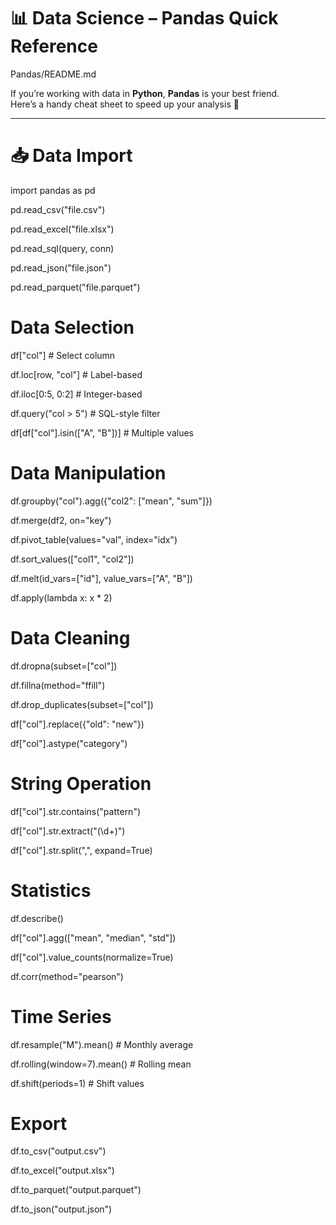 # 📊 Data Science – Pandas Quick Reference

 Pandas/README.md

If you’re working with data in **Python**, **Pandas** is your best friend.  
Here’s a handy cheat sheet to speed up your analysis 🚀  

---

# 📥 Data Import

import pandas as pd

pd.read_csv("file.csv")

pd.read_excel("file.xlsx")

pd.read_sql(query, conn)

pd.read_json("file.json")

pd.read_parquet("file.parquet")

   

#    Data Selection

df["col"]                          # Select column

df.loc[row, "col"]                 # Label-based

df.iloc[0:5, 0:2]                  # Integer-based

df.query("col > 5")                # SQL-style filter

df[df["col"].isin(["A", "B"])]     # Multiple values


# Data Manipulation
df.groupby("col").agg({"col2": ["mean", "sum"]})

df.merge(df2, on="key")

df.pivot_table(values="val", index="idx")

df.sort_values(["col1", "col2"])

df.melt(id_vars=["id"], value_vars=["A", "B"])

df.apply(lambda x: x * 2)

# Data Cleaning
df.dropna(subset=["col"])

df.fillna(method="ffill")

df.drop_duplicates(subset=["col"])

df["col"].replace({"old": "new"})

df["col"].astype("category")

# String Operation
df["col"].str.contains("pattern")

df["col"].str.extract("(\d+)")

df["col"].str.split(",", expand=True)


# Statistics
df.describe()

df["col"].agg(["mean", "median", "std"])

df["col"].value_counts(normalize=True)

df.corr(method="pearson")

# Time Series
df.resample("M").mean()        # Monthly average

df.rolling(window=7).mean()    # Rolling mean

df.shift(periods=1)            # Shift values

# Export

df.to_csv("output.csv")

df.to_excel("output.xlsx")

df.to_parquet("output.parquet")
  
df.to_json("output.json")




